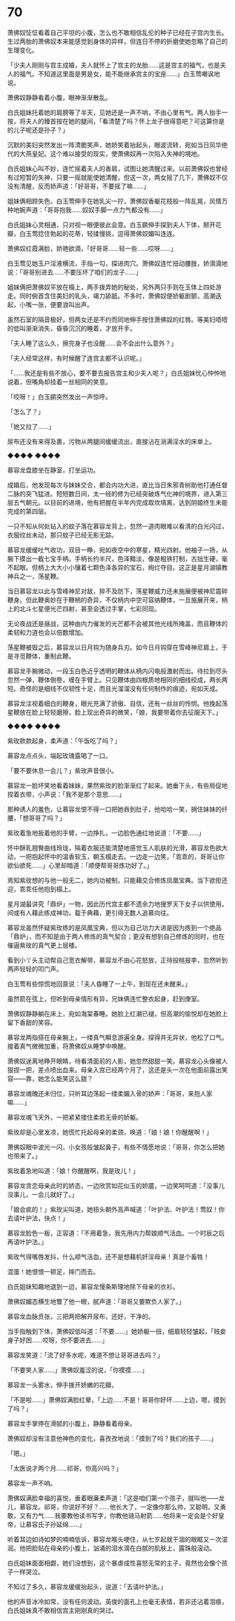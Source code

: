# 70

萧佛奴怔怔看着自己平坦的小腹，怎么也不敢相信乱伦的种子已经在子宫内生长。生过两胎的萧佛奴本来能感觉到身体的异样，但连日不停的折磨使她忽略了自己的生理变化。

「少夫人刚刚与宫主成婚，夫人就怀上了宫主的龙胎……这是宫主的福气，也是夫人的福气。不知道这里面是男是女，能不能继承宫主的宝座……」白玉莺嘲讽地说。

萧佛奴静静看着小腹，眼神渐渐散乱。

白氏姐妹托着她的肩膀等了半天，见她还是一声不响，不由心里有气。两人抬手一按，将夫人的臻首按在她的腿间，「看清楚了吗？怀上龙子很得意吧？可这算你是的儿子呢还是孙子？」

沉默的美妇突然发出一阵清脆笑声，她娇笑着抬起头，眼波流转，宛如当日风华绝代的大燕皇妃。这个难以接受的现实，使萧佛奴再一次陷入失神的境地。

白氏姐妹心叫不妙，连忙摇着夫人的香肩，试图让她清醒过来。以前萧佛奴也曾经有过短暂的失神，只要一摇就能使她清醒，但这一次，两女摇了几下，萧佛奴不仅没有清醒，反而娇声道：「好哥哥，不要摇了嘛……」

姐妹俩相顾失色，白玉莺伸手在她乳尖一拧，萧佛奴香躯花枝般一阵乱晃，风情万种地婉声道：「哥哥抱我……奴奴手脚一点力气都没有……」

白氏姐妹心灵相通，只对视一眼便彼此会意。白玉鹂伸手探到夫人下体，掰开花瓣，白玉莺捻住勃起的花蒂，轻揉慢挑，逗得萧佛奴媚叫连连。

萧佛奴红霞满脸，娇艳欲滴，「好哥哥……轻一些……哎呀……」

白玉莺见她玉户淫液横流，手指一勾，探进肉穴。萧佛奴连忙扭动腰肢，娇滴滴地说：「哥哥别进去……不要压坏了咱们的龙子……」

姐妹俩把萧佛奴平放在榻上，两手拨弄她的秘处，另外两只手则在玉体上四处游走。同时俯首含住美妇的乳头，竭力舔舐。不多时，萧佛奴便娇躯剧颤，高潮迭起，小嘴一张，便要浪叫出声。

虽然石室的隔音极好，但两女还是不约而同地伸手按住萧佛奴的红唇。等美妇唔唔的低叫渐渐消失，昏昏沉沉的睡着，才放开手。

「夫人睡了这么久，擦完身子也没醒……会不会出什么意外？」

「夫人经常这样，有时候醒了连宫主都不认识呢。」

「……我还是有些不放心，要不要去报告宫主和少夫人呢？」白氏姐妹忧心忡忡地说着，但嘴角却挂着一丝相同的笑意。

「哎呀！」白玉鹂突然发出一声惊呼。

「怎么了？」

「她又拉了……」

尿布还没有来得及裹，污物从两腿间缓缓流出，直接沾在淌满淫水的床单上。

◆◆◆◆ ◆◆◆◆

慕容龙盘膝坐在静室，打坐运功。

成婚后，他发现每次与妹妹交合，都会内功大进，直比当日朱邪青树助他打通任督二脉的突飞猛进。短短数日间，太一经的修为已经突破炼气化神的境界，进入第三层五气朝元。以目前的进境，他有把握在半年内完成取坎填离，达到阴姬终生未能完成的第四层。

一只不知从何处钻入的蚊子落在慕容龙背上，忽然一道肉眼难以看清的白光闪过，衣服纹丝未动，那只蚊子已经无影无踪。

慕容龙缓缓吐气收功，双目一睁，宛如夜空中的寒星，精光四射。他袖子一扬，从腕下摸出一截七宝手柄。手柄长约半尺，色泽黯淡，像是粗铁打制，古拙生硬，毫不起眼。但柄上大大小小镶着七颗色泽各异的宝石，绚烂夺目。这正是星月湖镇教神兵之一，荡星鞭。

当日慕容龙以此与雪峰神尼对敌，猝不及防下，荡星鞭威力还未施展便被神尼震碎鞭身。但此鞭奥妙在于鞭柄的奇异，不仅柄内中空可容纳鞭体，一旦施展开来，柄上的北斗七星便光芒四射，甚至会透过手掌，七彩同现。

无论夜战还是昼战，这种由内力催发的光芒都不会被其他光线所掩盖，而且鞭体的柔韧和力道也会以倍数增加。

荡星鞭被毁之后，慕容龙以日月钩为随身兵刃。如今日月钩穿在雪峰神尼肩上，于是寻觅鞭体，重制此鞭。

慕容龙手腕微动，一段玉白色近乎透明的鞭体从柄内闪电般激射而出。待拉到尽头忽然一弹，鞭体倒卷，缠在手臂上。只见鞭体由四根质地相同的细线绞成，两长两短。奇怪的是细线不仅韧性十足，而且光溜溜没有任何制作的痕迹，宛如天成。

慕容龙注视着细白的鞭身，眼光充满了骄傲、自信，还有一丝丝的怜悯。他挽起荡星鞭放在脸上轻轻磨擦，脸上现出奇异的微笑，「娘，我要带着你去征服天下。」

◆◆◆◆ ◆◆◆◆

紫玫款款起身，柔声道：「午饭吃了吗？」

慕容龙点点头，端起玫瑰露喝了一口。

「要不要休息一会儿？」紫玫声音很小。

慕容龙一脸坏笑地看着妹妹，果然紫玫的脸渐渐红了起来。她垂下头，有些局促地捏着衣带，小声说：「我不是那个意思……」

那种诱人的羞色，让慕容龙恨不得一口把她吞到肚子，他哈哈一笑，拥住妹妹的纤腰，「想哥哥了吗？」

紫玫着急地扳着他的手臂，一边挣扎，一边脸色通红地说道：「不要……」

怀中酥乳翘臀曲线玲珑，隔着衣服还能清楚地感觉玉人肌肤的光滑，慕容龙色欲大动，一把抱起怀中的温香软玉，朝玉榻走去。一边走一边笑，「乖乖的，哥哥让你欲仙欲死……」心里却暗道：「顺便帮哥哥炼功好了。」

焉知紫玫想的与他一般无二，她内功被制，只能藉交合修炼凤凰宝典。当下欲拒还迎，乖乖任他抱到榻上。

星月湖最讲究「鼎炉」一物，因此历代宫主都不遗余力地搜罗天下女子以供使用。间或有人藉此练成神功，载于典藉，更引得无数人追慕向往。

慕容龙虽然怀疑紫玫练的是凤凰宝典，但以为自己功力大进是因为拣到一个绝品「鼎炉」，而不知是由于两人修炼的真气契合；更没有想到自己修炼的同时，也在催逼紫玫的真气更上层楼。

看到小丫头主动帮自己宽衣解带，慕容龙不由心花怒放，正待投桃报李，忽然听到两声轻轻的叩门声。

白玉莺有些惊慌地回禀说：「夫人昏睡了一上午，到现在还未醒来。」

虽然箭在弦上，但听到母亲情形有异，兄妹俩连忙整衣起身，赶到庚室。

萧佛奴静静躺在床上，宛如海棠春睡。她脸上红潮已褪，但高潮的愉悦却在她脸上留下香甜的笑容。

慕容龙两指搭在母亲腕上，一缕真气瞬息游遍全身。探得并无异状，他松了口气。接着真气微微加重，将萧佛奴从睡梦中唤醒。

萧佛奴迷离地睁开眼睛，待看清面前的人影，她忽然甜甜一笑。慕容龙心头像被人狠捏一把，差点喷出血来。母亲入宫已经两个月了，这还是头一次在他面前露出笑容——靠，她怎么能笑这么甜？

慕容龙魂魄还未归位，只听耳边荡起一缕柔媚入骨的娇声：「哥哥，来抱人家嘛……」

慕容龙魂飞天外，一把紧紧搂住柔若无骨的娇躯。

紫玫却是心里发凉，她慌忙托起母亲的柔颈，唤道：「娘！娘！你醒醒啊！」

萧佛奴眼中波光一闪，小女孩般皱起鼻子，有些不情愿地说：「哥哥，你怎么把她也带来了。」

紫玫着急地叫道：「娘！你醒醒啊，我是玫儿！」

慕容龙贪恋母亲此时的娇态，一边欣赏如花似玉的娇靥，一边笑呵呵道：「没事儿没事儿，一会儿就好了。」

「娘会疯的！」紫玫尖叫道，她扭头朝外高声喊道：「叶护法、叶护法！莺奴！你去请叶护法，快点！」

慕容龙脸色一板，正容道：「不用着急，我先用内力帮娘顺气活血。一个时辰之后再请叶护法。」

紫玫气得嘴唇发抖，什么顺气活血，还不是想藉机奸淫母亲！真是个畜牲！

混蛋！她恨恨一顿足，摔门而去。

白氏姐妹知趣地退到一边，慕容龙慢条斯理地除下母亲的衣衫。

萧佛奴媚态横生地瞥了他一眼，腻声道：「哥哥又要欺负人家了。」

慕容龙血脉贲张，三把两把解开尿布，还好，干净的。

当手指触到下体，萧佛奴低叫道：「不要……」她娇躯一扭，细眉轻轻皱起，「贱妾身子好困……哎呀，你不要进去……」

慕容龙笑道：「流了好多水呢，难道不想让哥哥进去吗？」

「不要笑人家……」萧佛奴羞涩的说，「你摸摸……」

慕容龙一头雾水，伸手拨开娇嫩的花瓣。

「不是啦……」萧佛奴满脸红晕，「上边……不是！哥哥你好坏……上边，嗯，摸到了吗？」

慕容龙手掌停在滑腻的小腹上，静静看着母亲。

萧佛奴却没有注意他神色的变化，喜孜孜地说：「摸到了吗？我们的孩子……」

「嗯。」

「太医说才两个月……祁哥，你高兴吗？」

慕容龙一声不响。

萧佛奴满脸幸福的喜悦，垂着眼廉柔声道：「这是咱们第一个孩子，就叫他——龙儿，慕容龙。祁哥，你说好不好？……他长大了，一定像你那么帅，又聪明，又勇敢，又有力气……我要教他读书写字，你教他骑马射箭……他将来一定会是个好皇帝，让慕容氏子孙延绵……」

听着耳边如诗如梦的喃喃低诉，慕容龙喉头哽住，从七岁起就干涸的眼眶又一次湿润。他把脸贴在母亲的小腹上，汹涌的泪水滴在白腻的肌肤上，露珠般滚动。

白氏姐妹面面相觑，她们没想到，这个暴虐成性喜怒无常的主子，竟然也会像个孩子一样哭泣。

不知过了多久，慕容龙缓缓抬起头，说道：「去请叶护法。」

他的声音冰冷如常，没有任何波动。英俊的面孔上也毫无表情，若非还沾着泪痕，白氏姐妹真不敢相信宫主刚刚真的哭过。
